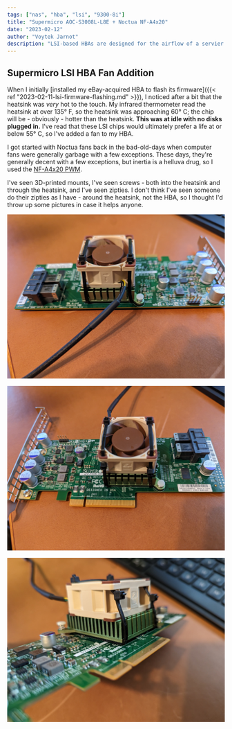 ```yaml
---
tags: ["nas", "hba", "lsi", "9300-8i"]
title: "Supermicro AOC-S3008L-L8E + Noctua NF-A4x20"
date: "2023-02-12"
author: "Voytek Jarnot"
description: "LSI-based HBAs are designed for the airflow of a servier chassis, not a repurposed desktop PC. They run hot, and - in my opinion - should get a little cooling assistance."
---
```


## Supermicro LSI HBA Fan Addition

When I initially [installed my eBay-acquired HBA to flash its firmware]({{< ref "2023-02-11-lsi-firmware-flashing.md" >}}),
 I noticed after a bit that the heatsink was *very* hot to the touch. 
My infrared thermometer read the heatsink at over 135° F, so the heatsink was approaching 60° C; the chip will be - obviously - hotter than the heatsink.
**This was at idle with no disks plugged in.** I've read that these LSI chips would ultimately prefer a life at or below 55° C, so I've added a fan to my HBA.

I got started with Noctua fans back in the bad-old-days when computer fans were generally garbage with a few exceptions. These days, they're generally decent 
with a few exceptions, but inertia is a helluva drug, so I used the [NF-A4x20 PWM](https://amzn.to/3If9J1I).

I've seen 3D-printed mounts, I've seen screws - both into the heatsink and through the heatsink, and I've seen zipties. 
I don't think I've seen someone do their zipties as I have - around the heatsink, not the HBA, so I thought I'd throw up some pictures in case it helps anyone.

![Supermicro AOC-S3008L-L8E + Noctua NF-A4x20](images/supermicro-hba-noctua-1.jpg)

![Supermicro AOC-S3008L-L8E + Noctua NF-A4x20](images/supermicro-hba-noctua-2.jpg)

![Supermicro AOC-S3008L-L8E + Noctua NF-A4x20](images/supermicro-hba-noctua-3.jpg)
